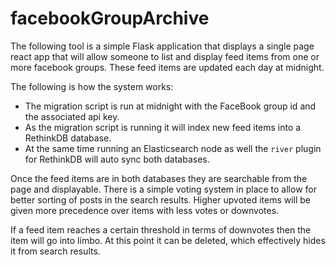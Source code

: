facebookGroupArchive
====================

The following tool is a simple Flask application that displays a single page react app that will allow someone to list and display feed items from one or more facebook groups. These feed items are updated each day at midnight. 

The following is how the system works:

* The migration script is run at midnight with the FaceBook group id and the associated api key.
 * As the migration script is running it will index new feed items into a RethinkDB database.
 * At the same time running an Elasticsearch node as well the `river` plugin for RethinkDB will auto sync both databases.

Once the feed items are in both databases they are searchable from the page and displayable. There is a simple voting system in place to allow for better sorting of posts in the search results. Higher upvoted items will be given more precedence over items with less votes or downvotes.

If a feed item reaches a certain threshold in terms of downvotes then the item will go into limbo. At this point it can be deleted, which effectively hides it from search results.
